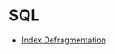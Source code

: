 # SQL

- [Index Defragmentation](https://github.com/mlin6436/eden/blob/master/sql/index%20defragmentation.md)
